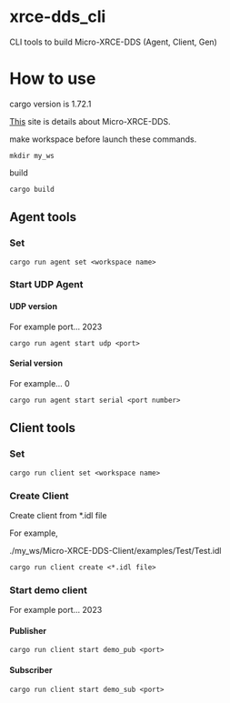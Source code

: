 # xrce-dds_cli
CLI tools to build Micro-XRCE-DDS (Agent, Client, Gen)

# How to use
cargo version is 1.72.1

[This](https://micro-xrce-dds.docs.eprosima.com/en/latest/introduction.html) site is details about Micro-XRCE-DDS.

make workspace before launch these commands. 
```
mkdir my_ws
```
build
```
cargo build
```

## Agent tools
### Set
```
cargo run agent set <workspace name>
```
### Start UDP Agent
#### UDP version
For example port... 2023
```
cargo run agent start udp <port>
```
#### Serial version
For example... 0
```
cargo run agent start serial <port number>
```

## Client tools
### Set
```
cargo run client set <workspace name>
```
### Create Client

Create client from *.idl file

For example, 

./my_ws/Micro-XRCE-DDS-Client/examples/Test/Test.idl
```
cargo run client create <*.idl file>
```
### Start demo client
For example port... 2023
#### Publisher
```
cargo run client start demo_pub <port>
```
#### Subscriber
```
cargo run client start demo_sub <port>
```
